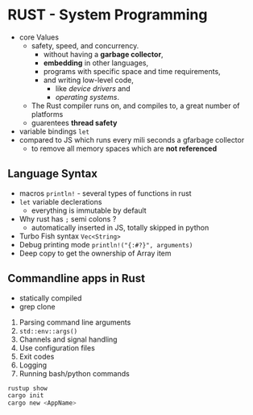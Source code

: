 # RUST - System Programming

* core Values
  * safety, speed, and concurrency.
    * without having a **garbage collector**,
    * **embedding** in other languages,
    * programs with specific space and time requirements,
    * and writing low-level code,
      * like *device drivers* and
      * *operating systems*.
  * The Rust compiler runs on, and compiles to, a great number of platforms
  * guarentees **thread safety**
* variable bindings `let`
* compared to JS which runs every mili seconds a gfarbage collector
  * to remove all memory spaces which are **not referenced**

## Language Syntax

* macros `println!` - several types of functions in rust
* `let` variable declerations
  * everything is immutable by default
* Why rust has `;` semi colons ?
  * automatically inserted in JS, totally skipped in python
* Turbo Fish syntax `Vec<String>`
* Debug printing mode `println!("{:#?}", arguments)`
* Deep copy to get the ownership of Array item

## Commandline apps in Rust

- statically compiled
- grep clone

1. Parsing command line arguments
2. `std::env::args()`
3. Channels and signal handling
4. Use configuration files
5. Exit codes
6. Logging
7. Running bash/python commands

```sh
rustup show
cargo init
cargo new <AppName>

```